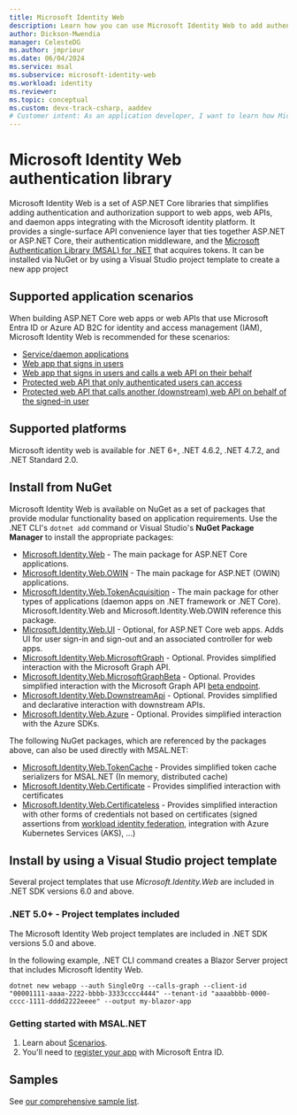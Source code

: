 ```yaml
---
title: Microsoft Identity Web
description: Learn how you can use Microsoft Identity Web to add authentication and authorization to web apps, web APIs, and daemon applications. 
author: Dickson-Mwendia
manager: CelesteDG
ms.author: jmprieur
ms.date: 06/04/2024
ms.service: msal
ms.subservice: microsoft-identity-web
ms.workload: identity
ms.reviewer:
ms.topic: conceptual
ms.custom: devx-track-csharp, aaddev
# Customer intent: As an application developer, I want to learn how Microsoft Identity Web can help me protect my services with the Microsoft identity platform. 
---
```


# Microsoft Identity Web authentication library

Microsoft Identity Web is a set of ASP.NET Core libraries that simplifies adding authentication and authorization support to web apps,  web APIs, and daemon apps integrating with the Microsoft identity platform. It provides a single-surface API convenience layer  that ties together ASP.NET or ASP.NET Core, their authentication middleware, and the [Microsoft Authentication Library (MSAL) for .NET](https://github.com/azuread/microsoft-authentication-library-for-dotnet) that acquires tokens. It can be installed via NuGet or by using a Visual Studio project template to create a new app project

## Supported application scenarios

When building ASP.NET Core web apps or web APIs that use Microsoft Entra ID or Azure AD B2C for identity and access management (IAM), Microsoft Identity Web is recommended for these scenarios:

- [Service/daemon applications](/azure/active-directory/develop/scenario-daemon-overview)
- [Web app that signs in users](/azure/active-directory/develop/scenario-web-app-sign-user-overview)
- [Web app that signs in users and calls a web API on their behalf](/azure/active-directory/develop/scenario-web-app-call-api-overview)
- [Protected web API that only authenticated users can access](/azure/active-directory/develop/scenario-protected-web-api-overview)
- [Protected web API that calls another (downstream) web API on behalf of the signed-in user](/azure/active-directory/develop/scenario-web-api-call-api-overview)

## Supported platforms

Microsoft identity web is available for .NET 6+, .NET 4.6.2, .NET 4.7.2, and .NET Standard 2.0.

## Install from NuGet

Microsoft Identity Web is available on NuGet as a set of packages that provide modular functionality based on application requirements. Use the .NET CLI's `dotnet add` command or Visual Studio's **NuGet Package Manager** to install the appropriate packages:

- [Microsoft.Identity.Web](https://www.nuget.org/packages/Microsoft.Identity.Web) - The main package for ASP.NET Core applications.
- [Microsoft.Identity.Web.OWIN](https://www.nuget.org/packages/Microsoft.Identity.Web.OWIN) - The main package for ASP.NET (OWIN) applications.
- [Microsoft.Identity.Web.TokenAcquisition](https://www.nuget.org/packages/Microsoft.Identity.Web.TokenAcquisition) - The main package for other types of applications (daemon apps on .NET framework or .NET Core). Microsoft.Identity.Web and Microsoft.Identity.Web.OWIN reference this package. 
- [Microsoft.Identity.Web.UI](https://www.nuget.org/packages/Microsoft.Identity.Web.UI) - Optional, for ASP.NET Core web apps. Adds UI for user sign-in and sign-out and an associated controller for web apps.
- [Microsoft.Identity.Web.MicrosoftGraph](https://www.nuget.org/packages/Microsoft.Identity.Web.MicrosoftGraph) - Optional. Provides simplified interaction with the Microsoft Graph API.
- [Microsoft.Identity.Web.MicrosoftGraphBeta](https://www.nuget.org/packages/Microsoft.Identity.Web.MicrosoftGraphBeta) - Optional. Provides simplified interaction with the Microsoft Graph API [beta endpoint](/graph/api/overview?view=graph-rest-beta&preserve-view=true).
- [Microsoft.Identity.Web.DownstreamApi](https://www.nuget.org/packages/Microsoft.Identity.Web.DownstreamApi) - Optional. Provides simplified and declarative interaction with downstream APIs.
- [Microsoft.Identity.Web.Azure](https://www.nuget.org/packages/Microsoft.Identity.Web.Azure) - Optional. Provides simplified interaction with the Azure SDKs.

The following NuGet packages, which are referenced by the packages above, can also be used directly with MSAL.NET:

- [Microsoft.Identity.Web.TokenCache](https://www.nuget.org/packages/Microsoft.Identity.Web.TokenCache) - Provides simplified token cache serializers for MSAL.NET (In memory, distributed cache)
- [Microsoft.Identity.Web.Certificate](https://www.nuget.org/packages/Microsoft.Identity.Web.Certificate) - Provides simplified interaction with certificates
- [Microsoft.Identity.Web.Certificateless](https://www.nuget.org/packages/Microsoft.Identity.Web.Certificateless) - Provides simplified interaction with other forms of credentials not based on certificates (signed assertions from [workload identity federation](/azure/active-directory/workload-identities/workload-identity-federation), integration with Azure Kubernetes Services (AKS), ...)

## Install by using a Visual Studio project template

Several project templates that use *Microsoft.Identity.Web* are included in .NET SDK versions 6.0 and above.

### .NET 5.0+ - Project templates included

The Microsoft Identity Web project templates are included in .NET SDK versions 5.0 and above.

In the following example, .NET CLI command creates a Blazor Server project that includes Microsoft Identity Web.

```dotnetcli
dotnet new webapp --auth SingleOrg --calls-graph --client-id "00001111-aaaa-2222-bbbb-3333cccc4444" --tenant-id "aaaabbbb-0000-cccc-1111-dddd2222eeee" --output my-blazor-app
```
<!-- 
## Conceptual documentation

-->


### Getting started with MSAL.NET

1. Learn about [Scenarios](./getting-started/scenarios.md).
1. You'll need to [register your app](/azure/active-directory/develop/quickstart-register-app) with Microsoft Entra ID.

## Samples

See [our comprehensive sample list](/azure/active-directory/develop/active-directory-v2-code-samples).
